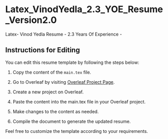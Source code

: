 # Latex_VinodYedla_2.3_YOE_Resume_Version2.0
Latex- Vinod Yedla Resume - 2.3 Years Of Experience - 

## Instructions for Editing

You can edit this resume template by following the steps below:

1. Copy the content of the `main.tex` file.

2. Go to Overleaf by visiting [Overleaf Project Page](https://www.overleaf.com/project).

3. Create a new project on Overleaf.

4. Paste the content into the main.tex file in your Overleaf project.

5. Make changes to the content as needed.

6. Compile the document to generate the updated resume.

Feel free to customize the template according to your requirements.
